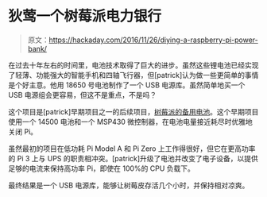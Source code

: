 # 狄莺一个树莓派电力银行

> 原文：<https://hackaday.com/2016/11/26/diying-a-raspberry-pi-power-bank/>

在过去十年左右的时间里，电池技术取得了巨大的进步。虽然这些锂电池已经实现了轻薄、功能强大的智能手机和四轴飞行器，但[patrick]认为做一些更简单的事情是个好主意。他用 18650 号电池制作了一个 USB 电源库。虽然简单地买一个 USB 电源组会更容易，但这不是重点，不是吗？

这个项目是[patrick]早期项目之一的后续项目，[树莓派的备用电池](http://hackaday.com/2016/03/17/battery-backup-for-the-raspberry-pi/)。这个早期项目使用一个 14500 电池和一个 MSP430 微控制器，在电池电量接近耗尽时优雅地关闭 Pi。

虽然最初的项目在低功耗 Pi Model A 和 Pi Zero 上工作得很好，但它在更高功率的 Pi 3 上与 UPS 的职责相冲突。[patrick]升级了电池并改变了电子设备，以提供足够的电流来保持高功率 Pi，即使在 100%的 CPU 负载下。

最终结果是一个 USB 电源库，能够让树莓皮存活几个小时，并保持相对凉爽。